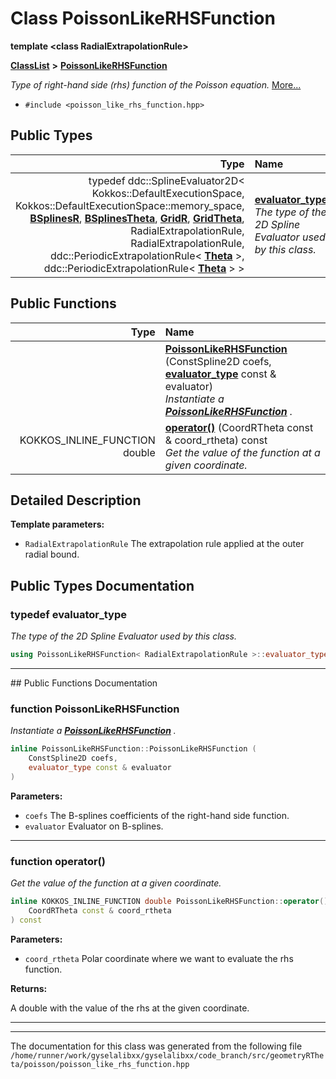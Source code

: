 

# Class PoissonLikeRHSFunction

**template &lt;class RadialExtrapolationRule&gt;**



[**ClassList**](annotated.md) **>** [**PoissonLikeRHSFunction**](classPoissonLikeRHSFunction.md)



_Type of right-hand side (rhs) function of the Poisson equation._ [More...](#detailed-description)

* `#include <poisson_like_rhs_function.hpp>`

















## Public Types

| Type | Name |
| ---: | :--- |
| typedef ddc::SplineEvaluator2D&lt; Kokkos::DefaultExecutionSpace, Kokkos::DefaultExecutionSpace::memory\_space, [**BSplinesR**](structBSplinesR.md), [**BSplinesTheta**](structBSplinesTheta.md), [**GridR**](structGridR.md), [**GridTheta**](structGridTheta.md), RadialExtrapolationRule, RadialExtrapolationRule, ddc::PeriodicExtrapolationRule&lt; [**Theta**](structTheta.md) &gt;, ddc::PeriodicExtrapolationRule&lt; [**Theta**](structTheta.md) &gt; &gt; | [**evaluator\_type**](#typedef-evaluator_type)  <br>_The type of the 2D Spline Evaluator used by this class._  |




















## Public Functions

| Type | Name |
| ---: | :--- |
|   | [**PoissonLikeRHSFunction**](#function-poissonlikerhsfunction) (ConstSpline2D coefs, [**evaluator\_type**](classPoissonLikeRHSFunction.md#typedef-evaluator_type) const & evaluator) <br>_Instantiate a_ [_**PoissonLikeRHSFunction**_](classPoissonLikeRHSFunction.md) _._ |
|  KOKKOS\_INLINE\_FUNCTION double | [**operator()**](#function-operator) (CoordRTheta const & coord\_rtheta) const<br>_Get the value of the function at a given coordinate._  |




























## Detailed Description




**Template parameters:**


* `RadialExtrapolationRule` The extrapolation rule applied at the outer radial bound. 




    
## Public Types Documentation




### typedef evaluator\_type 

_The type of the 2D Spline Evaluator used by this class._ 
```C++
using PoissonLikeRHSFunction< RadialExtrapolationRule >::evaluator_type =  ddc::SplineEvaluator2D< Kokkos::DefaultExecutionSpace, Kokkos::DefaultExecutionSpace::memory_space, BSplinesR, BSplinesTheta, GridR, GridTheta, RadialExtrapolationRule, RadialExtrapolationRule, ddc::PeriodicExtrapolationRule<Theta>, ddc::PeriodicExtrapolationRule<Theta> >;
```




<hr>
## Public Functions Documentation




### function PoissonLikeRHSFunction 

_Instantiate a_ [_**PoissonLikeRHSFunction**_](classPoissonLikeRHSFunction.md) _._
```C++
inline PoissonLikeRHSFunction::PoissonLikeRHSFunction (
    ConstSpline2D coefs,
    evaluator_type const & evaluator
) 
```





**Parameters:**


* `coefs` The B-splines coefficients of the right-hand side function. 
* `evaluator` Evaluator on B-splines. 




        

<hr>



### function operator() 

_Get the value of the function at a given coordinate._ 
```C++
inline KOKKOS_INLINE_FUNCTION double PoissonLikeRHSFunction::operator() (
    CoordRTheta const & coord_rtheta
) const
```





**Parameters:**


* `coord_rtheta` Polar coordinate where we want to evaluate the rhs function.



**Returns:**

A double with the value of the rhs at the given coordinate. 





        

<hr>

------------------------------
The documentation for this class was generated from the following file `/home/runner/work/gyselalibxx/gyselalibxx/code_branch/src/geometryRTheta/poisson/poisson_like_rhs_function.hpp`

